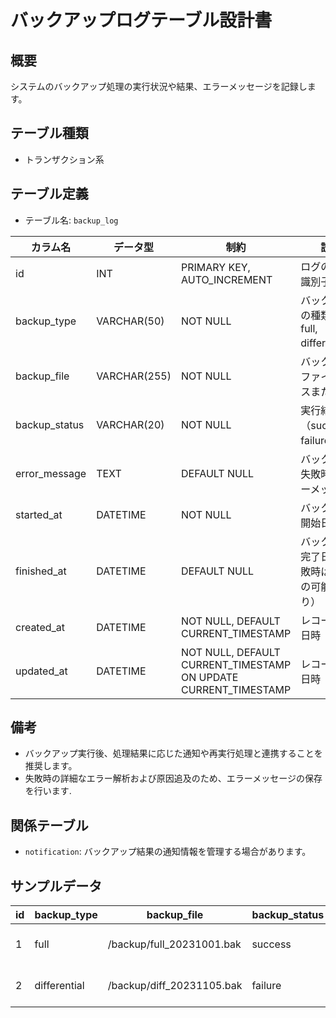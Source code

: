 # バックアップログテーブル設計書

## 概要
システムのバックアップ処理の実行状況や結果、エラーメッセージを記録します。

## テーブル種類
- トランザクション系

## テーブル定義
- テーブル名: `backup_log`

| カラム名       | データ型      | 制約                                      | 説明                                      |
|----------------|---------------|-------------------------------------------|-------------------------------------------|
| id             | INT           | PRIMARY KEY, AUTO_INCREMENT               | ログの一意な識別子                          |
| backup_type    | VARCHAR(50)   | NOT NULL                                  | バックアップの種類（例: full, differential） |
| backup_file    | VARCHAR(255)  | NOT NULL                                  | バックアップファイルのパスまたは名称          |
| backup_status  | VARCHAR(20)   | NOT NULL                                  | 実行結果（success, failure）               |
| error_message  | TEXT          | DEFAULT NULL                              | バックアップ失敗時のエラーメッセージ           |
| started_at     | DATETIME      | NOT NULL                                  | バックアップ開始日時                         |
| finished_at    | DATETIME      | DEFAULT NULL                              | バックアップ完了日時（失敗時はNULLの可能性あり）   |
| created_at     | DATETIME      | NOT NULL, DEFAULT CURRENT_TIMESTAMP       | レコード作成日時                           |
| updated_at     | DATETIME      | NOT NULL, DEFAULT CURRENT_TIMESTAMP ON UPDATE CURRENT_TIMESTAMP | レコード更新日時               |

## 備考
- バックアップ実行後、処理結果に応じた通知や再実行処理と連携することを推奨します。
- 失敗時の詳細なエラー解析および原因追及のため、エラーメッセージの保存を行います.

## 関係テーブル
- `notification`: バックアップ結果の通知情報を管理する場合があります。

## サンプルデータ

| id | backup_type   | backup_file               | backup_status | error_message | started_at           | finished_at          | created_at           | updated_at           |
|----|---------------|---------------------------|---------------|---------------|----------------------|----------------------|----------------------|----------------------|
| 1  | full          | /backup/full_20231001.bak | success       | NULL          | 2023-10-01 00:00:00  | 2023-10-01 01:00:00  | 2023-10-01 00:00:00  | 2023-10-01 00:00:00  |
| 2  | differential  | /backup/diff_20231105.bak | failure       | "接続エラー"  | 2023-11-05 00:00:00  | NULL                 | 2023-11-05 00:00:00  | 2023-11-05 00:00:00  |
